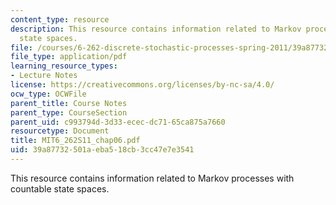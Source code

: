 ```yaml
---
content_type: resource
description: This resource contains information related to Markov processes with countable
  state spaces.
file: /courses/6-262-discrete-stochastic-processes-spring-2011/39a87732501aeba518cb3cc47e7e3541_MIT6_262S11_chap06.pdf
file_type: application/pdf
learning_resource_types:
- Lecture Notes
license: https://creativecommons.org/licenses/by-nc-sa/4.0/
ocw_type: OCWFile
parent_title: Course Notes
parent_type: CourseSection
parent_uid: c993794d-3d33-ecec-dc71-65ca875a7660
resourcetype: Document
title: MIT6_262S11_chap06.pdf
uid: 39a87732-501a-eba5-18cb-3cc47e7e3541
---
```

This resource contains information related to Markov processes with countable state spaces.